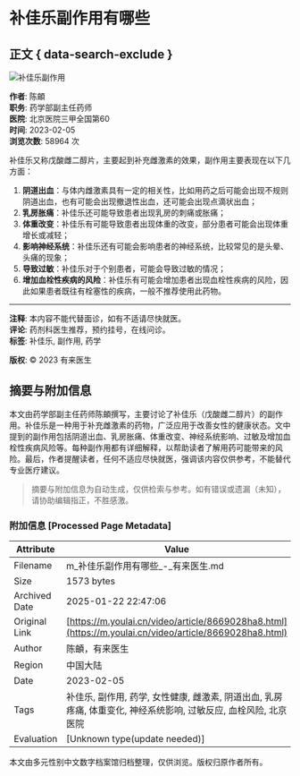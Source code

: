 # 补佳乐副作用有哪些

## 正文 { data-search-exclude }


![补佳乐副作用](https://file.youlai.cn/cnkfile1/M02/9B/87/34FBF53A05F159B71CE6DC6226019B87.jpg?x-oss-process=image/resize,w_360,m_lfit)

**作者**: 陈頔  
**职务**: 药学部副主任药师  
**医院**: 北京医院三甲全国第60  
**时间**: 2023-02-05  
**浏览次数**: 58964 次  

补佳乐又称戊酸雌二醇片，主要起到补充雌激素的效果，副作用主要表现在以下几方面：

1. **阴道出血**：与体内雌激素具有一定的相关性，比如用药之后可能会出现不规则阴道出血，也有可能会出现撤退性出血，还可能会出现点滴状出血；
2. **乳房胀痛**：补佳乐还可能导致患者出现乳房的刺痛或胀痛；
3. **体重改变**：补佳乐有可能导致患者出现体重的改变，部分患者可能会出现体重增长或减轻；
4. **影响神经系统**：补佳乐还有可能会影响患者的神经系统，比较常见的是头晕、头痛的现象；
5. **导致过敏**：补佳乐对于个别患者，可能会导致过敏的情况；
6. **增加血栓性疾病的风险**：补佳乐有可能会增加患者出现血栓性疾病的风险，因此如果患者既往有栓塞性的疾病，一般不推荐使用此药物。

---

**注释**: 本内容不能代替面诊，如有不适请尽快就医。  
**评论**: 药剂科医生推荐，预约挂号，在线问诊。  
**标签**: 补佳乐, 副作用, 药学  

**版权**: © 2023 有来医生
<!-- tcd_original_link https://m.youlai.cn/video/article/8669028ha8.html -->


## 摘要与附加信息

<!-- tcd_abstract -->
本文由药学部副主任药师陈頔撰写，主要讨论了补佳乐（戊酸雌二醇片）的副作用。补佳乐是一种用于补充雌激素的药物，广泛应用于改善女性的健康状态。文中提到的副作用包括阴道出血、乳房胀痛、体重改变、神经系统影响、过敏及增加血栓性疾病风险等。每种副作用都有详细解释，以帮助读者了解用药可能带来的风险。最后，作者提醒读者，任何不适应尽快就医，强调该内容仅供参考，不能替代专业医疗建议。
<!-- tcd_abstract_end -->

> 摘要与附加信息为自动生成，仅供检索与参考。如有错误或遗漏（未知），请协助编辑指正，不胜感激。

### 附加信息 [Processed Page Metadata]

| Attribute       | Value                                  |
|-----------------|----------------------------------------|
| Filename        | m_补佳乐副作用有哪些_-_有来医生.md                             |
| Size            | 1573 bytes                           |
| Archived Date   | 2025-01-22 22:47:06                             |
| Original Link   | [https://m.youlai.cn/video/article/8669028ha8.html](https://m.youlai.cn/video/article/8669028ha8.html)                       |
| Author          | 陈頔，有来医生                               |
| Region          | 中国大陆                               |
| Date            | 2023-02-05                                 |
| Tags            | 补佳乐, 副作用, 药学, 女性健康, 雌激素, 阴道出血, 乳房疼痛, 体重变化, 神经系统影响, 过敏反应, 血栓风险, 北京医院                                 |
| Evaluation            | [Unknown type(update needed)]                                 |
<!-- tcd_table_end -->

本文由多元性别中文数字档案馆归档整理，仅供浏览。版权归原作者所有。
